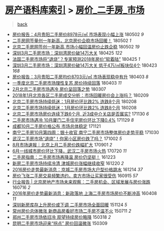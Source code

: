 [房产语料库索引](../../README.md)  > [房价_二手房_市场](房价_二手房_市场.md)
====
> [back](../README.md)

- [房价报告：4月贵阳二手房价8978元/㎡ 市场表现小幅上涨](http://jkwz.applinzi.com/ittc/7098573548220318730.html#%E6%88%BF%E4%BB%B7%E6%8A%A5%E5%91%8A%EF%BC%9A4%E6%9C%88%E8%B4%B5%E9%98%B3%E4%BA%8C%E6%89%8B%E6%88%BF%E4%BB%B78978%E5%85%83%2F%E3%8E%A1+%E5%B8%82%E5%9C%BA%E8%A1%A8%E7%8E%B0%E5%B0%8F%E5%B9%85%E4%B8%8A%E6%B6%A8) 180502 *9* 
- [二手房网签量创一年新高，北京房价企稳市场回暖！](http://jkwz.applinzi.com/ittc/7098409604604232711.html#%E4%BA%8C%E6%89%8B%E6%88%BF%E7%BD%91%E7%AD%BE%E9%87%8F%E5%88%9B%E4%B8%80%E5%B9%B4%E6%96%B0%E9%AB%98%EF%BC%8C%E5%8C%97%E4%BA%AC%E6%88%BF%E4%BB%B7%E4%BC%81%E7%A8%B3%E5%B8%82%E5%9C%BA%E5%9B%9E%E6%9A%96%EF%BC%81) 180502 *1* 
- [北京二手房网签创一年新高 市场小幅回温房价止跌企稳](http://jkwz.applinzi.com/ittc/7098328109520782343.html#%E5%8C%97%E4%BA%AC%E4%BA%8C%E6%89%8B%E6%88%BF%E7%BD%91%E7%AD%BE%E5%88%9B%E4%B8%80%E5%B9%B4%E6%96%B0%E9%AB%98+%E5%B8%82%E5%9C%BA%E5%B0%8F%E5%B9%85%E5%9B%9E%E6%B8%A9%E6%88%BF%E4%BB%B7%E6%AD%A2%E8%B7%8C%E4%BC%81%E7%A8%B3) 180502 *19* 
- [深圳3月二手房市场：深圳湾房价破14万大关](http://jkwz.applinzi.com/ittc/7095886713836798982.html#%E6%B7%B1%E5%9C%B33%E6%9C%88%E4%BA%8C%E6%89%8B%E6%88%BF%E5%B8%82%E5%9C%BA%EF%BC%9A%E6%B7%B1%E5%9C%B3%E6%B9%BE%E6%88%BF%E4%BB%B7%E7%A0%B414%E4%B8%87%E5%A4%A7%E5%85%B3) 180425 *122* 
- [法国二手房市场将“退烧”？专家预测2018年房价“软着陆”](http://jkwz.applinzi.com/ittc/7095819262184915974.html#%E6%B3%95%E5%9B%BD%E4%BA%8C%E6%89%8B%E6%88%BF%E5%B8%82%E5%9C%BA%E5%B0%86%E2%80%9C%E9%80%80%E7%83%A7%E2%80%9D%EF%BC%9F%E4%B8%93%E5%AE%B6%E9%A2%84%E6%B5%8B2018%E5%B9%B4%E6%88%BF%E4%BB%B7%E2%80%9C%E8%BD%AF%E7%9D%80%E9%99%86%E2%80%9D) 180425 *1* 
- [深圳3月二手房市场：深圳湾房价破14万大关 低于4万/㎡板块仅4个](http://jkwz.applinzi.com/ittc/7095238578189894672.html#%E6%B7%B1%E5%9C%B33%E6%9C%88%E4%BA%8C%E6%89%8B%E6%88%BF%E5%B8%82%E5%9C%BA%EF%BC%9A%E6%B7%B1%E5%9C%B3%E6%B9%BE%E6%88%BF%E4%BB%B7%E7%A0%B414%E4%B8%87%E5%A4%A7%E5%85%B3+%E4%BD%8E%E4%BA%8E4%E4%B8%87%2F%E3%8E%A1%E6%9D%BF%E5%9D%97%E4%BB%854%E4%B8%AA) 180423 *168* 
- [房价报告：3月贵阳二手房均价8703元/㎡ 市场表现稳中有升](http://jkwz.applinzi.com/ittc/7087791185785783307.html#%E6%88%BF%E4%BB%B7%E6%8A%A5%E5%91%8A%EF%BC%9A3%E6%9C%88%E8%B4%B5%E9%98%B3%E4%BA%8C%E6%89%8B%E6%88%BF%E5%9D%87%E4%BB%B78703%E5%85%83%2F%E3%8E%A1+%E5%B8%82%E5%9C%BA%E8%A1%A8%E7%8E%B0%E7%A8%B3%E4%B8%AD%E6%9C%89%E5%8D%87) 180403 *8* 
- [一季度北京二手房市场理性复苏 房价持续回落](http://jkwz.applinzi.com/ittc/7087693109985281040.html#%E4%B8%80%E5%AD%A3%E5%BA%A6%E5%8C%97%E4%BA%AC%E4%BA%8C%E6%89%8B%E6%88%BF%E5%B8%82%E5%9C%BA%E7%90%86%E6%80%A7%E5%A4%8D%E8%8B%8F+%E6%88%BF%E4%BB%B7%E6%8C%81%E7%BB%AD%E5%9B%9E%E8%90%BD) 180403 *11* 
- [2月北京二手房市场遇冷 房价呈回落之势](http://jkwz.applinzi.com/ittc/7077679676996977671.html#2%E6%9C%88%E5%8C%97%E4%BA%AC%E4%BA%8C%E6%89%8B%E6%88%BF%E5%B8%82%E5%9C%BA%E9%81%87%E5%86%B7+%E6%88%BF%E4%BB%B7%E5%91%88%E5%9B%9E%E8%90%BD%E4%B9%8B%E5%8A%BF) 180307  
- [2018年1月北京各区二手房成交分析：市场回暖房价会上涨吗？](http://jkwz.applinzi.com/ittc/7068030166633022475.html#2018%E5%B9%B41%E6%9C%88%E5%8C%97%E4%BA%AC%E5%90%84%E5%8C%BA%E4%BA%8C%E6%89%8B%E6%88%BF%E6%88%90%E4%BA%A4%E5%88%86%E6%9E%90%EF%BC%9A%E5%B8%82%E5%9C%BA%E5%9B%9E%E6%9A%96%E6%88%BF%E4%BB%B7%E4%BC%9A%E4%B8%8A%E6%B6%A8%E5%90%97%EF%BC%9F) 180209  
- [北京二手房市场持续低迷：1月房价环比跌2% 连跌8个月](http://jkwz.applinzi.com/ittc/7067651985346397201.html#%E5%8C%97%E4%BA%AC%E4%BA%8C%E6%89%8B%E6%88%BF%E5%B8%82%E5%9C%BA%E6%8C%81%E7%BB%AD%E4%BD%8E%E8%BF%B7%EF%BC%9A1%E6%9C%88%E6%88%BF%E4%BB%B7%E7%8E%AF%E6%AF%94%E8%B7%8C2%25+%E8%BF%9E%E8%B7%8C8%E4%B8%AA%E6%9C%88) 180208  
- [北京二手房市场持续低迷：1月房价环比跌2% 连跌8个月](http://jkwz.applinzi.com/ittc/7067624448008389649.html#%E5%8C%97%E4%BA%AC%E4%BA%8C%E6%89%8B%E6%88%BF%E5%B8%82%E5%9C%BA%E6%8C%81%E7%BB%AD%E4%BD%8E%E8%BF%B7%EF%BC%9A1%E6%9C%88%E6%88%BF%E4%BB%B7%E7%8E%AF%E6%AF%94%E8%B7%8C2%25+%E8%BF%9E%E8%B7%8C8%E4%B8%AA%E6%9C%88) 180208  
- [北京二手房市场房价连续下跌6个月, 近3成中介关店是否属实?](http://jkwz.applinzi.com/ittc/7041780467559302160.html#%E5%8C%97%E4%BA%AC%E4%BA%8C%E6%89%8B%E6%88%BF%E5%B8%82%E5%9C%BA%E6%88%BF%E4%BB%B7%E8%BF%9E%E7%BB%AD%E4%B8%8B%E8%B7%8C6%E4%B8%AA%E6%9C%88%2C+%E8%BF%913%E6%88%90%E4%B8%AD%E4%BB%8B%E5%85%B3%E5%BA%97%E6%98%AF%E5%90%A6%E5%B1%9E%E5%AE%9E%3F) 171130 *6* 
- [二手房市场遇冷 10月厦门二手住宅房价环比下降0.4%](http://jkwz.applinzi.com/ittc/7041304437228831760.html#%E4%BA%8C%E6%89%8B%E6%88%BF%E5%B8%82%E5%9C%BA%E9%81%87%E5%86%B7+10%E6%9C%88%E5%8E%A6%E9%97%A8%E4%BA%8C%E6%89%8B%E4%BD%8F%E5%AE%85%E6%88%BF%E4%BB%B7%E7%8E%AF%E6%AF%94%E4%B8%8B%E9%99%8D0.4%25) 171129 *8* 
- [成都10月二手房价格公布 市场总体稳定](http://jkwz.applinzi.com/ittc/7038417562759595025.html#%E6%88%90%E9%83%BD10%E6%9C%88%E4%BA%8C%E6%89%8B%E6%88%BF%E4%BB%B7%E6%A0%BC%E5%85%AC%E5%B8%83+%E5%B8%82%E5%9C%BA%E6%80%BB%E4%BD%93%E7%A8%B3%E5%AE%9A) 171121  
- [南宁二手房10月第四周：银十收官 南宁二手房市场整体房价走势平稳](http://jkwz.applinzi.com/ittc/7030238453323793425.html#%E5%8D%97%E5%AE%81%E4%BA%8C%E6%89%8B%E6%88%BF10%E6%9C%88%E7%AC%AC%E5%9B%9B%E5%91%A8%EF%BC%9A%E9%93%B6%E5%8D%81%E6%94%B6%E5%AE%98+%E5%8D%97%E5%AE%81%E4%BA%8C%E6%89%8B%E6%88%BF%E5%B8%82%E5%9C%BA%E6%95%B4%E4%BD%93%E6%88%BF%E4%BB%B7%E8%B5%B0%E5%8A%BF%E5%B9%B3%E7%A8%B3) 171030  
- [武汉二手房市场“退烧”！你家小区房价跌了吗？](http://jkwz.applinzi.com/ittc/7019797455099659280.html#%E6%AD%A6%E6%B1%89%E4%BA%8C%E6%89%8B%E6%88%BF%E5%B8%82%E5%9C%BA%E2%80%9C%E9%80%80%E7%83%A7%E2%80%9D%EF%BC%81%E4%BD%A0%E5%AE%B6%E5%B0%8F%E5%8C%BA%E6%88%BF%E4%BB%B7%E8%B7%8C%E4%BA%86%E5%90%97%EF%BC%9F) 171002 *5* 
- [8月市场速报｜北京上月二手房价跌幅扩大](http://jkwz.applinzi.com/ittc/7008431193236964368.html#8%E6%9C%88%E5%B8%82%E5%9C%BA%E9%80%9F%E6%8A%A5%EF%BD%9C%E5%8C%97%E4%BA%AC%E4%B8%8A%E6%9C%88%E4%BA%8C%E6%89%8B%E6%88%BF%E4%BB%B7%E8%B7%8C%E5%B9%85%E6%89%A9%E5%A4%A7) 170901 *2* 
- [6月一线城市房价环比下降，武汉二手房市场火热](http://jkwz.applinzi.com/ittc/6992298564548822033.html#6%E6%9C%88%E4%B8%80%E7%BA%BF%E5%9F%8E%E5%B8%82%E6%88%BF%E4%BB%B7%E7%8E%AF%E6%AF%94%E4%B8%8B%E9%99%8D%EF%BC%8C%E6%AD%A6%E6%B1%89%E4%BA%8C%E6%89%8B%E6%88%BF%E5%B8%82%E5%9C%BA%E7%81%AB%E7%83%AD) 170720 *11* 
- [二手房指南：二手房市场再降温 房价仍坚挺！](http://jkwz.applinzi.com/ittc/6914780856215667717.html#%E4%BA%8C%E6%89%8B%E6%88%BF%E6%8C%87%E5%8D%97%EF%BC%9A%E4%BA%8C%E6%89%8B%E6%88%BF%E5%B8%82%E5%9C%BA%E5%86%8D%E9%99%8D%E6%B8%A9+%E6%88%BF%E4%BB%B7%E4%BB%8D%E5%9D%9A%E6%8C%BA%EF%BC%81) 161223  
- [新房二手房市场持续冷清 津城房价涨幅继续收窄](http://jkwz.applinzi.com/ittc/6913639800497521669.html#%E6%96%B0%E6%88%BF%E4%BA%8C%E6%89%8B%E6%88%BF%E5%B8%82%E5%9C%BA%E6%8C%81%E7%BB%AD%E5%86%B7%E6%B8%85+%E6%B4%A5%E5%9F%8E%E6%88%BF%E4%BB%B7%E6%B6%A8%E5%B9%85%E7%BB%A7%E7%BB%AD%E6%94%B6%E7%AA%84) 161220 *2* 
- [2016房价走势最新消息：京城二手房市场大户型价格跳水](http://jkwz.applinzi.com/ittc/6911551427381298180.html#2016%E6%88%BF%E4%BB%B7%E8%B5%B0%E5%8A%BF%E6%9C%80%E6%96%B0%E6%B6%88%E6%81%AF%EF%BC%9A%E4%BA%AC%E5%9F%8E%E4%BA%8C%E6%89%8B%E6%88%BF%E5%B8%82%E5%9C%BA%E5%A4%A7%E6%88%B7%E5%9E%8B%E4%BB%B7%E6%A0%BC%E8%B7%B3%E6%B0%B4) 161214 *37* 
- [房价飞涨二手房交易频繁违约，卖方市场让买家很受伤](http://jkwz.applinzi.com/ittc/6878199675869463556.html#%E6%88%BF%E4%BB%B7%E9%A3%9E%E6%B6%A8%E4%BA%8C%E6%89%8B%E6%88%BF%E4%BA%A4%E6%98%93%E9%A2%91%E7%B9%81%E8%BF%9D%E7%BA%A6%EF%BC%8C%E5%8D%96%E6%96%B9%E5%B8%82%E5%9C%BA%E8%AE%A9%E4%B9%B0%E5%AE%B6%E5%BE%88%E5%8F%97%E4%BC%A4) 160915 *57* 
- [行业报告 | 北京房地产市场未来观察：二手房机会、区域发展与房价涨跌](http://jkwz.applinzi.com/ittc/6855491534551778309.html#%E8%A1%8C%E4%B8%9A%E6%8A%A5%E5%91%8A+%7C+%E5%8C%97%E4%BA%AC%E6%88%BF%E5%9C%B0%E4%BA%A7%E5%B8%82%E5%9C%BA%E6%9C%AA%E6%9D%A5%E8%A7%82%E5%AF%9F%EF%BC%9A%E4%BA%8C%E6%89%8B%E6%88%BF%E6%9C%BA%E4%BC%9A%E3%80%81%E5%8C%BA%E5%9F%9F%E5%8F%91%E5%B1%95%E4%B8%8E%E6%88%BF%E4%BB%B7%E6%B6%A8%E8%B7%8C) 160716 *2* 
- [2016年房价走势最新消息：新政落地 上海二手房市场房价不断冲高](http://jkwz.applinzi.com/ittc/6818650549545075716.html#2016%E5%B9%B4%E6%88%BF%E4%BB%B7%E8%B5%B0%E5%8A%BF%E6%9C%80%E6%96%B0%E6%B6%88%E6%81%AF%EF%BC%9A%E6%96%B0%E6%94%BF%E8%90%BD%E5%9C%B0+%E4%B8%8A%E6%B5%B7%E4%BA%8C%E6%89%8B%E6%88%BF%E5%B8%82%E5%9C%BA%E6%88%BF%E4%BB%B7%E4%B8%8D%E6%96%AD%E5%86%B2%E9%AB%98) 160408 *11* 
- [深圳新房库存上升房价或下调 二手房市场全面回暖](http://jkwz.applinzi.com/ittc/6768196624576939012.html#%E6%B7%B1%E5%9C%B3%E6%96%B0%E6%88%BF%E5%BA%93%E5%AD%98%E4%B8%8A%E5%8D%87%E6%88%BF%E4%BB%B7%E6%88%96%E4%B8%8B%E8%B0%83+%E4%BA%8C%E6%89%8B%E6%88%BF%E5%B8%82%E5%9C%BA%E5%85%A8%E9%9D%A2%E5%9B%9E%E6%9A%96) 151124 *5* 
- [常州房价总体微涨 新商品房看好市场二手房不温不火](http://jkwz.applinzi.com/ittc/547650615031961053.html#%E5%B8%B8%E5%B7%9E%E6%88%BF%E4%BB%B7%E6%80%BB%E4%BD%93%E5%BE%AE%E6%B6%A8+%E6%96%B0%E5%95%86%E5%93%81%E6%88%BF%E7%9C%8B%E5%A5%BD%E5%B8%82%E5%9C%BA%E4%BA%8C%E6%89%8B%E6%88%BF%E4%B8%8D%E6%B8%A9%E4%B8%8D%E7%81%AB) 150711 *2* 
- [郑州二手房市场依旧冷 观望持续房价略降](http://jkwz.applinzi.com/ittc/547650611399610998.html#%E9%83%91%E5%B7%9E%E4%BA%8C%E6%89%8B%E6%88%BF%E5%B8%82%E5%9C%BA%E4%BE%9D%E6%97%A7%E5%86%B7+%E8%A7%82%E6%9C%9B%E6%8C%81%E7%BB%AD%E6%88%BF%E4%BB%B7%E7%95%A5%E9%99%8D) 150318 *2* 
- [昆明二手房市场迎来“拐点” 房价回温微涨](http://jkwz.applinzi.com/ittc/547650611394938136.html#%E6%98%86%E6%98%8E%E4%BA%8C%E6%89%8B%E6%88%BF%E5%B8%82%E5%9C%BA%E8%BF%8E%E6%9D%A5%E2%80%9C%E6%8B%90%E7%82%B9%E2%80%9D+%E6%88%BF%E4%BB%B7%E5%9B%9E%E6%B8%A9%E5%BE%AE%E6%B6%A8) 150309  
